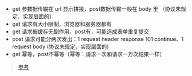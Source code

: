 - get 参数据传输在 url 显示拼接，post数据传输一般在 body 里 （协议未规定，实现层面的）
- get 请求有大小限制，浏览器和服务器都有
- get 请求被缓存无副作用，post有，可能造成表单重复提交
- post 请求可能分两次发出：1 request header response 101 continue、1 request body (协议未规定，实现层面的)
- get 幂等，post不幂等（幂等：请求一次和请求一万次结果一样）

> [参考](https://www.zhihu.com/question/28586791)